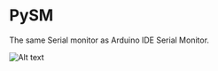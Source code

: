 # PySM

The same Serial monitor as Arduino IDE Serial Monitor.

![Alt text](https://github.com/alberand/PySM/blob/master/stuff/screenshot.png?raw=true "PySM screenshot.")

